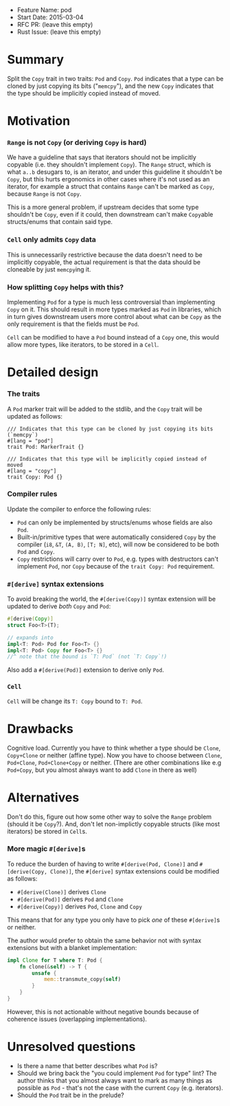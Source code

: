 - Feature Name: pod
- Start Date: 2015-03-04
- RFC PR: (leave this empty)
- Rust Issue: (leave this empty)

# Summary

Split the `Copy` trait in two traits: `Pod` and `Copy`. `Pod` indicates that a
type can be cloned by just copying its bits ("`memcpy`"), and the new `Copy`
indicates that the type should be implicitly copied instead of moved.

# Motivation

### `Range` is not `Copy` (or deriving `Copy` is hard)

We have a guideline that says that iterators should not be implicitly copyable
(i.e. they shouldn't implement `Copy`). The `Range` struct, which is what
`a..b` desugars to, is an iterator, and under this guideline it shouldn't be
`Copy`, but this hurts ergonomics in other cases where it's not used as an
iterator, for example a struct that contains `Range` can't be marked as `Copy`,
because `Range` is not `Copy`.

This is a more general problem, if upstream decides that some type shouldn't be
`Copy`, even if it could, then downstream can't make `Copy`able structs/enums
that contain said type.

### `Cell` only admits `Copy` data

This is unnecessarily restrictive because the data doesn't need to be
implicitly copyable, the actual requirement is that the data should be
cloneable by just `memcpy`ing it.

### How splitting `Copy` helps with this?

Implementing `Pod` for a type is much less controversial than implementing
`Copy` on it. This should result in more types marked as `Pod` in libraries,
which in turn gives downstream users more control about what can be `Copy` as
the only requirement is that the fields must be `Pod`.

`Cell` can be modified to have a `Pod` bound instead of a `Copy` one, this
would allow more types, like iterators, to be stored in a `Cell`.

# Detailed design

### The traits

A `Pod` marker trait will be added to the stdlib, and the `Copy` trait will be
updated as follows:

```
/// Indicates that this type can be cloned by just copying its bits (`memcpy`)
#[lang = "pod"]
trait Pod: MarkerTrait {}

/// Indicates that this type will be implicitly copied instead of moved
#[lang = "copy"]
trait Copy: Pod {}
```

### Compiler rules

Update the compiler to enforce the following rules:

- `Pod` can only be implemented by structs/enums whose fields are also `Pod`.
- Built-in/primitive types that were automatically considered `Copy` by the
  compiler (`i8`, `&T`, `(A, B)`, `[T; N]`, etc), will now be considered to be
  both `Pod` and `Copy`.
- `Copy` restrictions will carry over to `Pod`, e.g. types with destructors
  can't implement `Pod`, nor `Copy` because of the `trait Copy: Pod`
  requirement.

### `#[derive]` syntax extensions

To avoid breaking the world, the `#[derive(Copy)]` syntax extension will be
updated to derive *both* `Copy` and `Pod`:

``` rust
#[derive(Copy)]
struct Foo<T>(T);

// expands into
impl<T: Pod> Pod for Foo<T> {}
impl<T: Pod> Copy for Foo<T> {}
//^ note that the bound is `T: Pod` (not `T: Copy`!)
```

Also add a `#[derive(Pod)]` extension to derive only `Pod`.

### `Cell`

`Cell` will be change its `T: Copy` bound to `T: Pod`.

# Drawbacks

Cognitive load. Currently you have to think whether a type should be `Clone`,
`Copy+Clone` or neither (affine type). Now you have to choose between `Clone`,
`Pod+Clone`, `Pod+Clone+Copy` or neither. (There are other combinations like
e.g `Pod+Copy`, but you almost always want to add `Clone` in there as well)

# Alternatives

Don't do this, figure out how some other way to solve the `Range` problem
(should it be `Copy`?). And, don't let non-implictly copyable structs (like
most iterators) be stored in `Cell`s.

### More magic `#[derive]`s

To reduce the burden of having to write `#[derive(Pod, Clone)]` and
`#[derive(Copy, Clone)]`, the `#[derive]` syntax extensions could be modified
as follows:

- `#[derive(Clone)]` derives `Clone`
- `#[derive(Pod)]` derives `Pod` and `Clone`
- `#[derive(Copy)]` derives `Pod`, `Clone` and `Copy`

This means that for any type you only have to pick *one* of these `#[derive]`s
or neither.

The author would prefer to obtain the same behavior not with syntax extensions
but with a blanket implementation:

``` rust
impl Clone for T where T: Pod {
    fn clone(&self) -> T {
        unsafe {
            mem::transmute_copy(self)
        }
    }
}
```

However, this is not actionable without negative bounds because of coherence
issues (overlapping implementations).

# Unresolved questions

- Is there a name that better describes what `Pod` is?
- Should we bring back the "you could implement `Pod` for type" lint? The
  author thinks that you almost always want to mark as many things as possible
  as `Pod` - that's not the case with the current `Copy` (e.g. iterators).
- Should the `Pod` trait be in the prelude?
